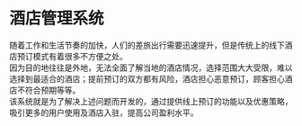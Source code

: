 # 酒店管理系统
随着工作和生活节奏的加快，人们的差旅出行需要迅速提升，但是传统上的线下酒店预订模式有着很多不方便之处。  
因为目的地往往是外地，无法全面了解当地的酒店情况，选择范围大大受限，难以选择到最适合的酒店；提前预订的双方都有风险，酒店担心恶意预订，顾客担心酒店不符合预期等等。  
该系统就是为了解决上述问题而开发的，通过提供线上预订的功能以及优惠策略，吸引更多的用户使用及酒店入驻，提高公司盈利水平。  
